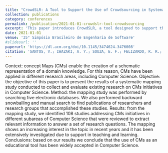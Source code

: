 ```yaml
---
title: "CrowdSLR: A Tool to Support the Use of Crowdsourcing in Systematic Literature Reviews"
collection: publications
category: conferences
permalink: /publication/2021-01-01-crowdslr-tool-crowdsourcing
excerpt: 'This paper introduces CrowdSLR, a tool designed to support the use of crowdsourcing in systematic literature reviews, presented at the 35th Simpósio Brasileiro de Engenharia de Software 2021.'
date: 2021-01-01
venue: '35° Simpósio Brasileiro de Engenharia de Software'
#slidesurl: ''
paperurl: 'https://dl.acm.org/doi/10.1145/3474624.3476008'
citation: 'SANTOS, V.; IWAZAKI, A. Y.; SOUZA, E. F.; FELIZARDO, K. R.; VIJAYKUMAR, N. L. (2021). "CrowdSLR: A Tool to Support the Use of Crowdsourcing in Systematic Literature Reviews." In: <i>Simpósio Brasileiro de Engenharia de Software</i>, Joinville, Brasil, Anais do 35° Simpósio Brasileiro de Engenharia de Software, 2021.'
---
```




Context: concept Maps (CMs) enable the creation of a schematic representation of a domain knowledge. For this reason, CMs have been applied in different research areas, including Computer Science. Objective: the objective of this paper is to present the results of a systematic mapping study conducted to collect and evaluate existing research on CMs initiatives in Computer Science. Method: the mapping study was performed by searching five electronic databases. We also performed backward snowballing and manual search to find publications of researchers and research groups that accomplished these studies. Results: from the mapping study, we identified 108 studies addressing CMs initiatives in different subareas of Computer Science that were reviewed to extract relevant information to answer a set of research questions. The mapping shows an increasing interest in the topic in recent years and it has been extensively investigated due to support in teaching and learning. Conclusions: based on our results we conclude that the use of CMs as an educational tool has been widely accepted in Computer Science.
